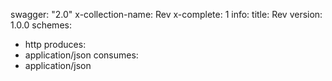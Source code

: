 swagger: "2.0"
x-collection-name: Rev
x-complete: 1
info:
  title: Rev
  version: 1.0.0
schemes:
- http
produces:
- application/json
consumes:
- application/json
